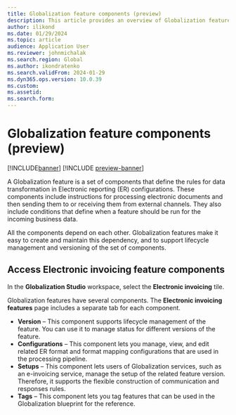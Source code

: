 ```yaml
---
title: Globalization feature components (preview)
description: This article provides an overview of Globalization feature components (preview).
author: ilikond
ms.date: 01/29/2024
ms.topic: article
audience: Application User
ms.reviewer: johnmichalak
ms.search.region: Global
ms.author: ikondratenko
ms.search.validFrom: 2024-01-29
ms.dyn365.ops.version: 10.0.39
ms.custom: 
ms.assetid: 
ms.search.form: 
---
```


# Globalization feature components (preview)

[!INCLUDE[banner](../../includes/banner.md)]
[!INCLUDE [preview-banner](~/../shared-content/shared/preview-includes/preview-banner.md)]

A Globalization feature is a set of components that define the rules for data transformation in Electronic reporting (ER) configurations. These components include instructions for processing electronic documents and then sending them to or receiving them from external channels. They also include conditions that define when a feature should be run for the incoming business data.

All the components depend on each other. Globalization features make it easy to create and maintain this dependency, and to support lifecycle management and versioning of the set of components.

## Access Electronic invoicing feature components

In the **Globalization Studio** workspace, select the **Electronic invoicing** tile.

Globalization features have several components. The **Electronic invoicing features** page includes a separate tab for each component.

- **Version** – This component supports lifecycle management of the feature. You can use it to manage status for different versions of the feature.
- **Configurations** – This component lets you manage, view, and edit related ER format and format mapping configurations that are used in the processing pipeline.
- **Setups** – This component lets users of Globalization services, such as an e-invoicing service, manage the setup of the related feature version. Therefore, it supports the flexible construction of communication and responses rules.
- **Tags** – This component lets you tag features that can be used in the Globalization blueprint for the reference.

